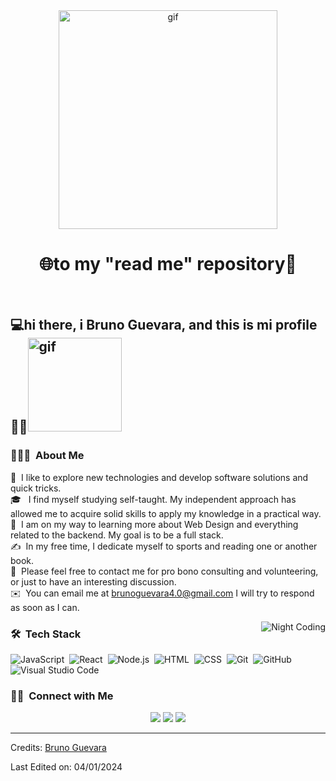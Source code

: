 <div  align="center">
    <img src="https://i.pinimg.com/originals/be/b5/41/beb541eeb1ee06ba00ef55d5baa60773.gif" alt="gif" width="350px">
  <h1>🌐to my "read me" repository👤</h1>
</div><br>
<h2>	💻hi there, i Bruno Guevara, and this is mi profile 📁📝<img src="https://i.pinimg.com/originals/99/26/be/9926be4bd26e4feb4c3e2cbb32c6b781.gif" alt="gif" width="150px"></h2>

### 👨🏻‍💻 &nbsp;About Me

💾&nbsp; I like to explore new technologies and develop software solutions and quick tricks.\
🎓 &nbsp; I find myself studying self-taught. My independent approach has allowed me to acquire solid skills to apply my knowledge in a practical way.\
🌱 &nbsp;I am on my way to learning more about Web Design and everything related to the backend. My goal is to be a full stack.\
✍️ &nbsp;In my free time, I dedicate myself to sports and reading one or another book.\
💬 &nbsp;Please feel free to contact me for pro bono consulting and volunteering, or just to have an interesting discussion.\
✉️ &nbsp;You can email me at brunoguevara4.0@gmail.com I will try to respond as soon as I can.

<img alt="Night Coding" src="https://i.pinimg.com/originals/52/ce/57/52ce57e7e3cbb5a31cc7792180d734d9.gif" align="right"/>

### 🛠 &nbsp;Tech Stack
![JavaScript](https://img.shields.io/badge/-JavaScript-05122A?style=flat&logo=javascript)&nbsp;
![React](https://img.shields.io/badge/-React-05122A?style=flat&logo=react)&nbsp;
![Node.js](https://img.shields.io/badge/-Node.js-05122A?style=flat&logo=node.js)&nbsp;
![HTML](https://img.shields.io/badge/-HTML-05122A?style=flat&logo=HTML5)&nbsp;
![CSS](https://img.shields.io/badge/-CSS-05122A?style=flat&logo=CSS3&logoColor=1572B6)&nbsp;
![Git](https://img.shields.io/badge/-Git-05122A?style=flat&logo=git)&nbsp;
![GitHub](https://img.shields.io/badge/-GitHub-05122A?style=flat&logo=github)&nbsp;
![Visual Studio Code](https://img.shields.io/badge/-Visual%20Studio%20Code-05122A?style=flat&logo=visual-studio-code&logoColor=007ACC)&nbsp;

### 🤝🏻 &nbsp;Connect with Me

<p align="center">
<a href="www.linkedin.com/in/bruno-guevara-193357291"><img src="https://img.shields.io/badge/-Bruno%20Guevara%20-0077B5?style=flat&logo=Linkedin&logoColor=white"/></a>
<a href="https://mail.google.com/mail/u/1/#inbox"><img src="https://img.shields.io/badge/-brunoguevara4.0@gmail.com-D14836?style=flat&logo=Gmail&logoColor=white"/></a>
<a href="https://www.facebook.com/profile.php?id=100011316337877"><img src="https://img.shields.io/badge/-@facebock-1877F2?style=flat&logo=Facebook&logoColor=white"/></a>
</p>

-----
Credits: [Bruno Guevara](https://github.com/Bruno-Guevara)

Last Edited on: 04/01/2024









